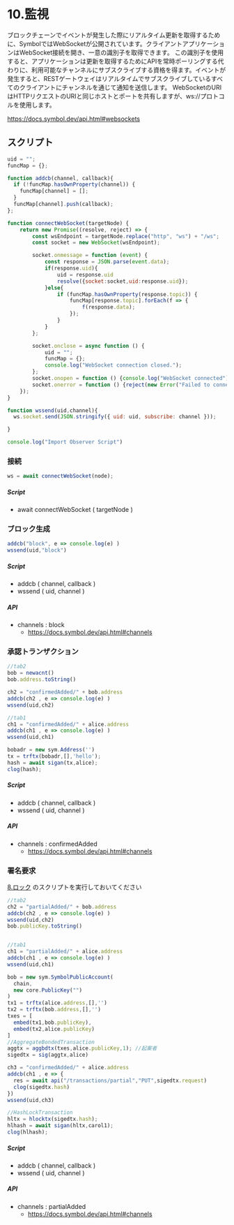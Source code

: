 # 10.監視

ブロックチェーンでイベントが発生した際にリアルタイム更新を取得するために、SymbolではWebSocketが公開されています。クライアントアプリケーションはWebSocket接続を開き、一意の識別子を取得できます。
この識別子を使用すると、アプリケーションは更新を取得するためにAPIを常時ポーリングする代わりに、利用可能なチャンネルにサブスクライブする資格を得ます。イベントが発生すると、RESTゲートウェイはリアルタイムでサブスクライブしているすべてのクライアントにチャンネルを通じて通知を送信します。
WebSocketのURIはHTTPリクエストのURIと同じホストとポートを共有しますが、ws://プロトコルを使用します。

https://docs.symbol.dev/api.html#websockets

## スクリプト
```js
uid = "";
funcMap = {};

function addcb(channel, callback){
  if (!funcMap.hasOwnProperty(channel)) {
    funcMap[channel] = [];
  }
  funcMap[channel].push(callback);
};

function connectWebSocket(targetNode) {
    return new Promise((resolve, reject) => {
        const wsEndpoint = targetNode.replace("http", "ws") + "/ws";
        const socket = new WebSocket(wsEndpoint);

        socket.onmessage = function (event) {
            const response = JSON.parse(event.data);
            if(response.uid){
                uid = response.uid
                resolve({socket:socket,uid:response.uid});
            }else{
                if (funcMap.hasOwnProperty(response.topic)) {
                    funcMap[response.topic].forEach(f => {
                        f(response.data);
                    });
                }
            }
        };

        socket.onclose = async function () {
            uid = "";
            funcMap = {};
            console.log("WebSocket connection closed.");
        };
        socket.onopen = function () {console.log("WebSocket connected");};
        socket.onerror = function () {reject(new Error("Failed to connect to the WebSocket"));};
    });
}

function wssend(uid,channel){
  ws.socket.send(JSON.stringify({ uid: uid, subscribe: channel }));

}

console.log("Import Observer Script")
```

### 接続
```js
ws = await connectWebSocket(node);
```
##### Script
- await connectWebSocket ( targetNode )


### ブロック生成
```js
addcb("block", e => console.log(e) )
wssend(uid,"block")
```

##### Script
- addcb ( channel, callback )
- wssend ( uid, channel )

##### API
- channels : block
  - https://docs.symbol.dev/api.html#channels


### 承認トランザクション
```js
//tab2
bob = newacnt()
bob.address.toString()

ch2 = "confirmedAdded/" + bob.address
addcb(ch2 , e => console.log(e) )
wssend(uid,ch2)

//tab1
ch1 = "confirmedAdded/" + alice.address
addcb(ch1 , e => console.log(e) )
wssend(uid,ch1)

bobadr = new sym.Address('')
tx = trftx(bobadr,[],'hello');
hash = await sigan(tx,alice);
clog(hash);
```

##### Script
- addcb ( channel, callback )
- wssend ( uid, channel )

##### API
- channels : confirmedAdded
  - https://docs.symbol.dev/api.html#channels

### 署名要求

[8.ロック](08_lock.md) のスクリプトを実行しておいてください

```js
//tab2
ch2 = "partialAdded/" + bob.address
addcb(ch2 , e => console.log(e) )
wssend(uid,ch2)
bob.publicKey.toString()


//tab1
ch1 = "partialAdded/" + alice.address
addcb(ch1 , e => console.log(e) )
wssend(uid,ch1)

bob = new sym.SymbolPublicAccount(
  chain,
  new core.PublicKey("")
)
tx1 = trftx(alice.address,[],'')
tx2 = trftx(bob.address,[],'')
txes = [
  embed(tx1,bob.publicKey),
  embed(tx2,alice.publicKey)
]
//AggregateBondedTransaction
aggtx = aggbdtx(txes,alice.publicKey,1); //起案者
sigedtx = sig(aggtx,alice)

ch3 = "confirmedAdded/" + alice.address
addcb(ch1 , e => {
  res = await api("/transactions/partial","PUT",sigedtx.request)
  clog(sigedtx.hash)
})
wssend(uid,ch3)

//HashLockTransaction
hltx = hlocktx(sigedtx.hash);
hlhash = await sigan(hltx,carol1);
clog(hlhash);
```

##### Script
- addcb ( channel, callback )
- wssend ( uid, channel )

##### API
- channels : partialAdded
  - https://docs.symbol.dev/api.html#channels

